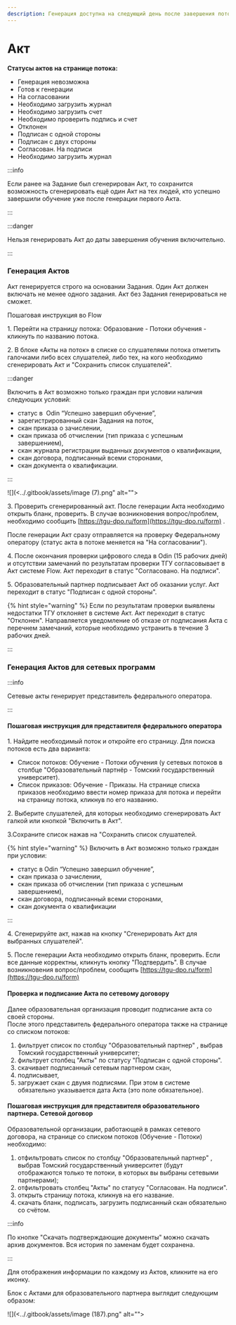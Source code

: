 ```yaml
---
description: Генерация доступна на следующий день после завершения потока.
---
```


# Акт

**Статусы актов на странице потока:**

* Генерация невозможна
* Готов к генерации
* На согласовании
* Необходимо загрузить журнал
* Необходимо загрузить счет
* Необходимо проверить подпись и счет
* Отклонен
* Подписан с одной стороны
* Подписан с двух стороны
* Согласован. На подписи
* Необходимо загрузить журнал

:::info

Если ранее на Задание был сгенерирован Акт, то сохранится  возможность сгенерировать ещё один Акт на тех людей, кто успешно завершили обучение уже после генерации первого Акта.&#x20;

:::

:::danger

Нельзя генерировать Акт до даты завершения обучения включительно.

:::

### Генерация Актов &#x20;

Акт генерируется строго на основании Задания. Один Акт должен включать не менее одного задания. Акт без Задания генерироваться не сможет.

Пошаговая инструкция во  Flow

1\. Перейти на страницу потока: Образование - Потоки обучения - кликнуть по названию потока.

2\. В блоке «Акты на поток» в списке со слушателями потока отметить галочками либо всех слушателей, либо тех, на кого необходимо сгенерировать Акт и "Сохранить список слушателей".

:::danger

Включить в  Акт возможно только граждан при условии наличия следующих условий:

* статус в  Odin “Успешно завершил обучение”,
* зарегистрированный скан Задания на поток,
* скан приказа о зачислении,
* скан приказа об отчислении (тип приказа с успешным завершением),
* скан журнала регистрации выданных документов о квалификации,
* скан договора, подписанный всеми сторонами,
* скан документа о квалификации.

:::

![](<../.gitbook/assets/image (7).png" alt=""><figcaption></figcaption></figure>

3\. Проверить сгенерированный акт. После генерации Акта необходимо открыть бланк, проверить. В случае возникновения вопрос/проблем, необходимо сообщить [https://tgu-dpo.ru/form](https://tgu-dpo.ru/form) .

После генерации Акт сразу отправляется на проверку Федеральному оператору (статус акта в потоке меняется на "На согласовании").

4\. После окончания проверки цифрового следа в Odin (15 рабочих дней) и отсутствии замечаний по результатам проверки ТГУ согласовывает в Акт системе Flow. Акт переходит в статус "Согласовано. На подписи".

5\. Образовательный партнер подписывает Акт об оказании услуг. Акт переходит в статус "Подписан с одной стороны".

{% hint style="warning" %}
Если по результатам проверки выявлены недостатки ТГУ отклоняет в системе Акт. Акт переходит в статус "Отклонен". Направляется уведомление об отказе от подписания Акта с перечнем замечаний, которые необходимо устранить в течение 3 рабочих дней.

:::

### Генерация Актов для сетевых программ

:::info

Сетевые акты генерирует представитель федерального оператора.

:::

#### Пошаговая инструкция для представителя федерального оператора

1\. Найдите необходимый поток и откройте его страницу. Для поиска потоков есть два варианта:

* Список потоков: Обучение - Потоки обучения (у сетевых потоков в столбце "Образовательный партнёр  - Томский государственный университет).
* Список приказов: Обучение - Приказы.  На странице списка приказов необходимо ввести номер приказа для потока и перейти на страницу потока, кликнув по его названию.&#x20;

2\. Выберите слушателей, для которых необходимо сгенерировать Акт галкой или кнопкой "Включить в Акт".&#x20;

3.Сохраните список нажав на "Сохранить список слушателей.&#x20;

{% hint style="warning" %}
Включить в  Акт возможно только граждан при условии:

* статус в  Odin “Успешно завершил обучение”,
* скан приказа о зачислении,
* скан приказа об отчислении (тип приказа с успешным завершением),
* скан договора, подписанный всеми сторонами,
* скан документа о квалификации

:::

4\. Сгенерируйте акт, нажав на кнопку "Сгенерировать Акт для выбранных слушателей".&#x20;

5\. После генерации Акта необходимо открыть бланк, проверить. Если все данные корректны, кликнуть кнопку "Подтвердить".  В случае возникновения вопрос/проблем, сообщить [https://tgu-dpo.ru/form](https://tgu-dpo.ru/form)

#### Проверка и подписание Акта по сетевому договору

Далее  образовательная организация проводит подписание акта со своей стороны. \
После этого представитель федерального оператора также на странице со списком потоков:

1. фильтрует список по столбцу "Образовательный партнер" , выбрав Томский государственный университет;&#x20;
2. фильтрует столбец "Акты" по статусу "Подписан с одной стороны".&#x20;
3. скачивает подписанный сетевым партнером скан,
4. подписывает,
5. загружает скан с двумя подписями. При этом в системе обязательно указывается дата Акта (это поле обязательное).

#### Пошаговая инструкция для представителя образовательного партнера. Сетевой договор

Образовательной организации, работающей в рамках сетевого договора, на странице со списком потоков  (Обучение - Потоки) необходимо:

1. отфильтровать список по столбцу "Образовательный партнер" , выбрав Томский государственный университет (будут отображаются только те потоки, в которых вы выбраны сетевыми партнерами);&#x20;
2. отфильтровать столбец "Акты" по статусу "Согласован. На подписи".&#x20;
3. открыть страницу потока, кликнув на его название.&#x20;
4. скачать бланк, подписать, загрузить подписанный скан обязательно со счётом.

:::info

По кнопке "Скачать подтверждающие документы" можно скачать архив документов. Вся история по заменам будет сохранена.

:::

Для отображения информации по каждому из Актов, кликните на его иконку.

Блок с Актами для образовательного партнера выглядит следующим образом:

![](<../.gitbook/assets/image (187).png" alt=""><figcaption></figcaption></figure>
